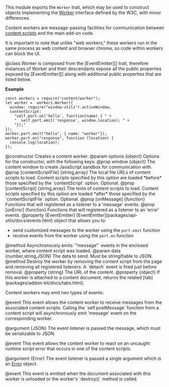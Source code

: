 <!-- contributed by Irakli Gozalishvili [gozala@mozilla.com] -->

This module exports the `Worker` trait, which may be used to construct objects
implementing the [Worker][] interface defined by the W3C, with minor
differences.

Content workers are message-passing facilities for communication between
[content scripts](dev-guide/addon-development/web-content.html) and the main
add-on code.

It is important to note that unlike "web workers," these workers run in the
same process as web content and browser chrome, so code within workers can
block the UI.

[Worker]:http://www.w3.org/TR/workers/#worker

<api name="Worker">
@class
Worker is composed from the [EventEmitter][] trait, therefore instances
of Worker and their descendants expose all the public properties
exposed by [EventEmitter][] along with additional public properties that
are listed below.

**Example**

    const workers = require("content/worker");
    let worker =  workers.Worker({
      window: require("window-utils").activeWindow,
      contentScript:
        "self.port.on('hello', function(name) { " +
        "  self.port.emit('response', window.location); " +
        "});"
    });
    worker.port.emit("hello", { name: "worker"});
    worker.port.on("response", function (location) {
      console.log(location);
    });

[EventEmitter]:packages/api-utils/docs/events.html

<api name="Worker">
@constructor
Creates a content worker.
@param options {object}
Options for the constructor, with the following keys:
  @prop window {object}
    The content window to create JavaScript sandbox for communication with.
  @prop [contentScriptFile] {string,array}
    The local file URLs of content scripts to load.  Content scripts specified
    by this option are loaded *before* those specified by the `contentScript`
    option. Optional.
  @prop [contentScript] {string,array}
    The texts of content scripts to load.  Content scripts specified by this
    option are loaded *after* those specified by the `contentScriptFile` option.
    Optional.
  @prop [onMessage] {function}
    Functions that will registered as a listener to a 'message' events.
  @prop [onError] {function}
    Functions that will registered as a listener to an 'error' events.
</api>

<api name="port">
@property {EventEmitter}
[EventEmitter](packages/api-utils/docs/events.html) object that allows you to:

* send customized messages to the worker using the `port.emit` function
* receive events from the worker using the `port.on` function

</api>

<api name="postMessage">
@method
Asynchronously emits `"message"` events in the enclosed worker, where content
script was loaded.
@param data {number,string,JSON}
The data to send. Must be stringifiable to JSON.
</api>

<api name="destroy">
@method
Destroy the worker by removing the content script from the page and removing
all registered listeners. A `detach` event is fired just before removal.
</api>

<api name="url">
@property {string}
The URL of the content.
</api>

<api name="tab">
@property {object}
If this worker is attached to a content document, returns the related 
[tab](packages/addon-kit/docs/tabs.html).
</api>

Content workers may emit two types of events:

<api name="message">
@event
This event allows the content worker to receive messages from the associated
content scripts. Calling the `self.postMessage` function from a content
script will asynchronously emit 'message' event on the corresponding worker.

@argument {JSON}
The event listener is passed the message, which must be serializable to JSON.
</api>

<api name="error">
@event
This event allows the content worker to react on an uncaught runtime script
error that occurs in one of the content scripts.

@argument {Error}
The event listener is passed a single argument which is an
[Error](https://developer.mozilla.org/en/JavaScript/Reference/Global_Objects/Error)
object.
</api>

<api name="detach">
@event
This event is emitted when the document associated with this worker is unloaded
or the worker's `destroy()` method is called.
</api>

</api>


